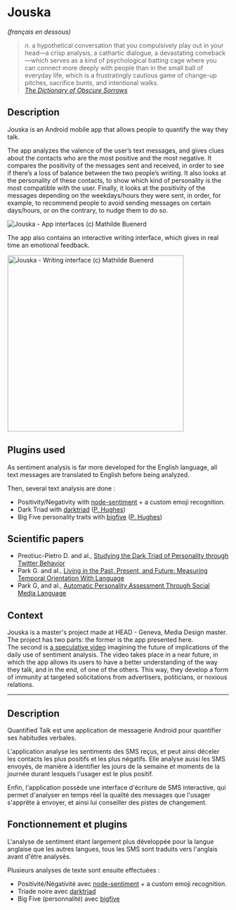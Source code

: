 # Jouska

_(français en dessous)_

> _n._ a hypothetical conversation that you compulsively play out in your head—a crisp analysis, a cathartic dialogue, a devastating comeback—which serves as a kind of psychological batting cage where you can connect more deeply with people than in the small ball of everyday life, which is a frustratingly cautious game of change-up pitches, sacrifice bunts, and intentional walks. \
[_The Dictionary of Obscure Sorrows_](http://www.dictionaryofobscuresorrows.com/post/24567910939/jouska)


## Description
Jouska is an Android mobile app that allows people to quantify the way they talk.

The app analyzes the valence of the user’s text messages, and gives clues about the contacts who are the most positive and the most negative. It compares the positivity of the messages sent and received, in order to see if there’s a loss of balance between the two people’s writing. It also looks at the personality of these contacts, to show which kind of personality is the most compatible with the user. Finally, it looks at the positivity of the messages depending on the weekdays/hours they were sent, in order, for example, to recommend people to avoid sending messages on certain days/hours, or on the contrary, to nudge them to do so.

![Jouska - App interfaces (c) Mathilde Buenerd](http://www.chilidesign.fr/jouska/jouska_interfaces_mathilde_buenerd.png)

The app also contains an interactive writing interface, which gives in real time an emotional feedback.

<img src="http://www.chilidesign.fr/jouska/jouska_writing_interface_mathilde_buenerd.gif" alt="Jouska - Writing interface (c) Mathilde Buenerd" width="400" style="border: 1px solid #ddd;">


## Plugins used
As sentiment analysis is far more developed for the English language, all text messages are translated to English before being analyzed.

Then, several text analysis are done :
- Positivity/Negativity with [node-sentiment](https://www.npmjs.com/package/node-sentiment) + a custom emoji recognition.
- Dark Triad with [darktriad](https://www.npmjs.com/package/darktriad) ([P. Hughes](https://www.phugh.es/))
- Big Five personality traits with [bigfive](https://www.npmjs.com/package/bigfive) ([P. Hughes](https://www.phugh.es/))

## Scientific papers
- Preotiuc-Pietro D. and al., [Studying the Dark Triad of Personality through Twitter Behavior](http://wwbp.org/papers/darktriad16cikm.pdf)
- Park G. and al., [Living in the Past, Present, and Future: Measuring Temporal Orientation With Language](https://static1.squarespace.com/static/53d29678e4b04e06965e9423/t/59398fb65016e1df4890b9e6/1496944566862/temporalPark2016.pdf)
- Park G, and al., [Automatic Personality Assessment Through Social Media Language](https://static1.squarespace.com/static/53d29678e4b04e06965e9423/t/54bd3fd2e4b0bd77452d4116/1421688786115/2014_automaticPersonalityAssessment.pdf)

## Context
Jouska is a master's project made at HEAD - Geneva, Media Design master. The project has two parts: the former is the app presented here. \
The second is [a speculative video](https://vimeo.com/276232389) imagining the future of implications of the daily use of sentiment analysis. The video takes place in a near future, in which the app allows its users to have a better understanding of the way they talk, and in the end, of one of the others. This way, they develop a form of immunity at targeted solicitations from advertisers, politicians, or noxious relations.

-----

## Description
Quantified Talk est une application de messagerie Android pour quantifier ses habitudes verbales.

L'application analyse les sentiments des SMS reçus, et peut ainsi déceler les contacts les plus positifs et les plus négatifs. Elle analyse aussi les SMS envoyés, de manière à identifier les jours de la semaine et moments de la journée durant lesquels l'usager est le plus positif.

Enfin, l'application possède une interface d'écriture de SMS interactive, qui permet d'analyser en temps réel la qualité des messages que l'usager s'apprête à envoyer, et ainsi lui conseiller des pistes de changement.

## Fonctionnement et plugins
L'analyse de sentiment étant largement plus développée pour la langue anglaise que les autres langues, tous les SMS sont traduits vers l'anglais avant d'être analysés.

Plusieurs analyses de texte sont ensuite effectuées :
- Positivité/Négativité avec [node-sentiment](https://www.npmjs.com/package/node-sentiment) + a custom emoji recognition.
- Triade noire avec [darktriad](https://www.npmjs.com/package/darktriad)
- Big Five (personnalité) avec [bigfive](https://www.npmjs.com/package/bigfive)
